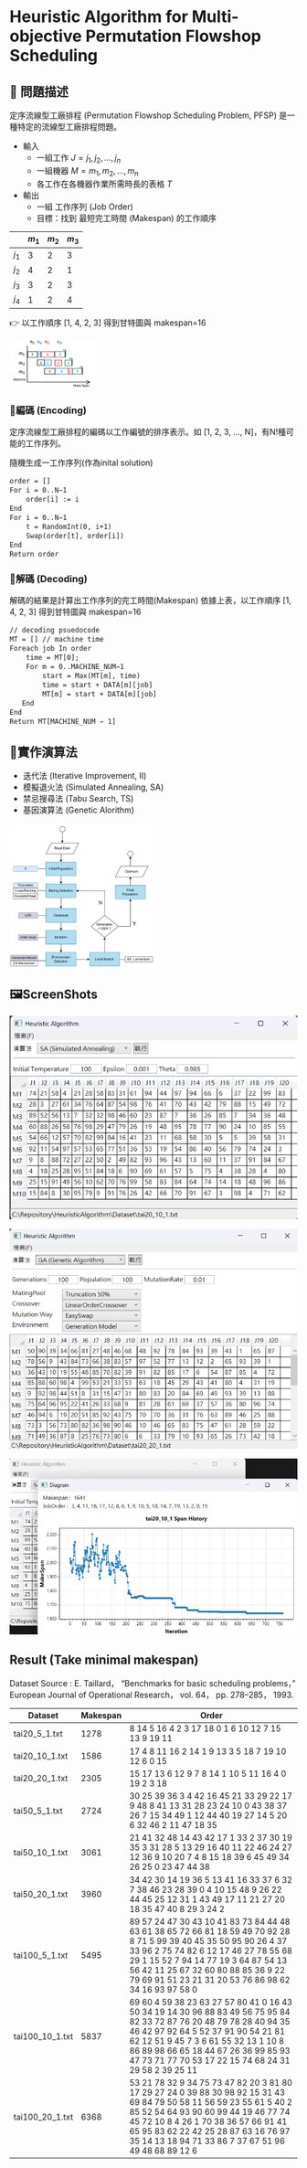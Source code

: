 # Heuristic Algorithm for Multi-objective Permutation Flowshop Scheduling

## 📖 問題描述
定序流線型工廠排程 (Permutation Flowshop Scheduling Problem, PFSP) 是一種特定的流線型工廠排程問題。
- 輸入
    - 一組工作 $J= { j_1, j_2, \dots ,j_n }$
    - 一組機器 $M={m_1, m_2, \dots, m_n }$
    - 各工作在各機器作業所需時長的表格 $T$
- 輸出
    - 一組 工作序列 (Job Order)
    - 目標：找到 最短完工時間 (Makespan) 的工作順序


|       | $m_1$ | $m_2$ | $m_3$ |
|-------|-------|-------|-------|
| $j_1$ |   3   |   2   |   3   |
| $j_2$ |   4   |   2   |   1   |
| $j_3$ |   3   |   2   |   3   |
| $j_4$ |   1   |   2   |   4   |

👉 以工作順序 [1, 4, 2, 3] 得到甘特圖與 makespan=16

<img src="screenshots/decoding_gantt.png" alt="decoding_gantt" width="30%">

### 🧬編碼 (Encoding)
定序流線型工廠排程的編碼以工作編號的排序表示。如 [1, 2, 3, ..., N]，有N!種可能的工作序列。

隨機生成一工作序列(作為inital solution)
```
order = []
For i = 0..N−1 
    order[i] := i
End
For i = 0..N−1
    t = RandomInt(0, i+1)    
    Swap(order[t], order[i])
End
Return order
```
### 🔎解碼 (Decoding)
解碼的結果是計算出工作序列的完工時間(Makespan)
依據上表，以工作順序 [1, 4, 2, 3] 得到甘特圖與 makespan=16

```
// decoding psuedocode
MT = [] // machine time
Foreach job In order
    time = MT[0];
    For m = 0..MACHINE_NUM−1
        start = Max(MT[m], time)
        time = start + DATA[m][job]               
        MT[m] = start + DATA[m][job]
   End
End
Return MT[MACHINE_NUM − 1]
```

## 🚀實作演算法
- 迭代法 (Iterative Improvement, II)
- 模擬退火法 (Simulated Annealing, SA)
- 禁忌搜尋法 (Tabu Search, TS)
- 基因演算法 (Genetic Alorithm)

<img src="screenshots/ga_procedure.png" alt="GA_Procedure" width="50%">

## 🖼️ScreenShots
![WindowView](screenshots/mainwindow_view.png)

![GA](screenshots/ga_view.png)

![Result](screenshots/exp_result.png)


## Result (Take minimal makespan)
Dataset Source : 
E. Taillard， “Benchmarks for basic scheduling problems，” European Journal of Operational Research， vol. 64， pp. 278–285， 1993.

| Dataset         | Makespan | Order                                                                                                                                                                                                                                                                                                      |
|-----------------|----------|------------------------------------------------------------------------------------------------------------------------------------------------------------------------------------------------------------------------------------------------------------------------------------------------------------|
| tai20_5_1.txt   | 1278     |  8 14 5   16 4 2 3 17 18 0 1 6 10 12 7 15 13 9 19 11                                                                                                                                                                                                                                                       |
| tai20_10_1.txt  | 1586     |  17 4 8 11 16 2 14 1 9 13 3 5 18 7   19 10 12 6 0 15                                                                                                                                                                                                                                                       |
| tai20_20_1.txt  | 2305     |  15 17 13 6 12 9 7 8 14 1 10 5 11   16 4 0 19 2 3 18                                                                                                                                                                                                                                                       |
| tai50_5_1.txt   | 2724     |  30 25 39 36 3 4 42 16 45 21 33 29   22 17 9 48 8 41 13 31 28 23 24 10 0 43 38 37 26 7 15 34 49 1 12 44 40 19 27   14 5 20 6 32 46 2 11 47 18 35                                                                                                                                                           |
| tai50_10_1.txt  | 3061     |  21 41 32 48 14 43 42 17 1 33 2 37   30 19 35 3 31 28 5 13 29 16 40 11 22 46 24 27 12 36 9 10 20 7 4 8 15 18 39 6   45 49 34 26 25 0 23 47 44 38                                                                                                                                                           |
| tai50_20_1.txt  | 3960     |  34 42 30 14 19 36 5 13 41 16 33 37   6 32 7 38 46 23 28 39 0 4 10 15 48 9 26 22 44 45 25 12 31 1 43 49 17 11 21 27   20 18 35 47 40 8 29 3 24 2                                                                                                                                                           |
| tai100_5_1.txt  | 5495     |  89 57 24 47 30 43 10 41 83 73 84   44 48 63 61 38 65 72 66 81 18 59 49 70 92 28 8 71 5 99 39 40 45 35 50 95 90   26 4 37 33 96 2 75 74 82 6 12 17 46 27 78 55 68 29 1 15 52 7 94 14 77 19 3 64   87 54 13 56 42 11 25 67 32 60 80 88 85 36 9 22 79 69 91 51 23 21 31 20 53 76   86 98 62 34 16 93 97 58 0 |
| tai100_10_1.txt | 5837     |  69 60 4 59 38 23 63 27 57 80 41 0   16 43 50 34 19 14 30 96 88 83 49 56 75 95 84 82 33 72 87 76 20 48 79 78 28 40   94 35 46 42 97 92 64 5 52 37 91 90 54 21 81 62 12 51 9 45 7 3 6 61 55 32 13 1   10 8 86 89 98 66 65 18 44 67 26 36 99 85 93 47 73 71 77 70 53 17 22 15 74 68   24 31 29 58 2 39 25 11 |
| tai100_20_1.txt | 6368     |  53 21 78 32 9 34 75 73 47 82 20 3   81 80 17 29 27 24 0 39 88 30 98 92 15 31 43 69 84 79 50 58 11 56 59 23 55 61   5 40 2 85 52 54 64 93 90 60 99 44 19 46 77 74 45 72 10 8 4 26 1 70 38 36 57   66 91 41 65 95 83 62 22 42 25 28 87 63 16 76 97 35 14 13 18 94 71 33 86 7 37   67 51 96 49 48 68 89 12 6 |


##
